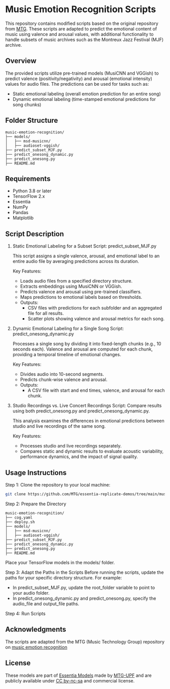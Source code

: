 
# Music Emotion Recognition Scripts

This repository contains modified scripts based on the original repository from [MTG](https://github.com/MTG/essentia-replicate-demos/tree/main/music-arousal-valence). These scripts are adapted to predict the emotional content of music using valence and arousal values, with additional functionality to handle subsets of music archives such as the Montreux Jazz Festival (MJF) archive.

## Overview

The provided scripts utilize pre-trained models (MusiCNN and VGGish) to predict valence (positivity/negativity) and arousal (emotional intensity) values for audio files. The predictions can be used for tasks such as:
- Static emotional labeling (overall emotion prediction for an entire song)
- Dynamic emotional labeling (time-stamped emotional predictions for song chunks)

## Folder Structure

```plaintext
music-emotion-recognition/
├── models/
│   ├── msd-musicnn/
│   ├── audioset-vggish/
├── predict_subset_MJF.py
├── predict_onesong_dynamic.py
├── predict_onesong.py
├── README.md
```

## Requirements
- Python 3.8 or later
- TensorFlow 2.x
- Essentia
- NumPy
- Pandas
- Matplotlib

## Script Description 
1. Static Emotional Labeling for a Subset
   Script: predict_subset_MJF.py

   This script assigns a single valence, arousal, and emotional label to an entire audio file by averaging predictions across its duration.

    Key Features:
   - Loads audio files from a specified directory structure.
   - Extracts embeddings using MusiCNN or VGGish.
   - Predicts valence and arousal using pre-trained classifiers.
   - Maps predictions to emotional labels based on thresholds.
   - Outputs:
     -  CSV files with predictions for each subfolder and an aggregated file for all results.
     -  Scatter plots showing valence and arousal metrics for each song.

2. Dynamic Emotional Labeling for a Single Song
   Script: predict_onesong_dynamic.py

   Processes a single song by dividing it into fixed-length chunks (e.g., 10 seconds each). Valence and arousal are computed for each chunk, providing a temporal timeline of emotional 
   changes.

    Key Features:

   - Divides audio into 10-second segments.
   - Predicts chunk-wise valence and arousal.
   - Outputs:
     - A CSV file with start and end times, valence, and arousal for each chunk.
       
3. Studio Recordings vs. Live Concert Recordings
   Script: Compare results using both predict_onesong.py and predict_onesong_dynamic.py.

   This analysis examines the differences in emotional predictions between studio and live recordings of the same song.

   Key Features:

   - Processes studio and live recordings separately.
   - Compares static and dynamic results to evaluate acoustic variability, performance dynamics, and the impact of signal quality.

## Usage Instructions
Step 1: Clone the repository to your local machine:

```bash
git clone https://github.com/MTG/essentia-replicate-demos/tree/main/music-arousal-valence
```
Step 2: Prepare the Directory
```plaintext
music-emotion-recognition/
├── cog.yaml
├── deploy.sh
├── models/
│   ├── msd-musicnn/
│   ├── audioset-vggish/
├── predict_subset_MJF.py
├── predict_onesong_dynamic.py
├── predict_onesong.py
├── README.md
```
  Place your TensorFlow models in the models/ folder.

Step 3: Adapt the Paths in the Scripts
Before running the scripts, update the paths for your specific directory structure. For example:

- In predict_subset_MJF.py, update the root_folder variable to point to your audio folder.
- In predict_onesong_dynamic.py and predict_onesong.py, specify the audio_file and output_file paths.

Step 4: Run Scripts
## Acknowledgments
The scripts are adapted from the MTG (Music Technology Group) repository on [music emotion recognition](https://github.com/MTG/essentia-replicate-demos)

## License
These models are part of [Essentia Models](https://essentia.upf.edu/models.html) made by [MTG-UPF](https://www.upf.edu/web/mtg/) and are publicly available under [CC by-nc-sa](https://creativecommons.org/licenses/by-nc-sa/4.0/) and commercial license.
